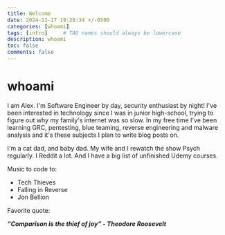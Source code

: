 ```yaml
---
title: Welcome
date: 2024-11-17 19:28:34 +/-0500
categories: [whoami]
tags: [intro]     # TAG names should always be lowercase
description: whoami
toc: false
comments: false
---
```

# whoami

I am Alex. I'm Software Engineer by day, security enthusiast by night! I've been interested in technology
 since I was in junior high-school, trying to figure out why my family's internet was so slow. In my free time I've been
learning GRC, pentesting, blue teaming, reverse engineering and malware analysis and it's these subjects I plan 
to write blog posts on.

I'm a cat dad, and baby dad. My wife and I rewatch the show Psych regularly. I Reddit a lot. And I have a 
big list of unfinished Udemy courses. 

Music to code to:
- Tech Thieves
- Falling in Reverse
- Jon Bellion

Favorite quote:

***“Comparison is the thief of joy” - Theodore Roosevelt***




